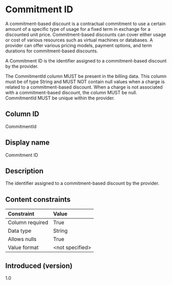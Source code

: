 # Commitment ID

A commitment-based discount is a contractual commitment to use a certain amount of a specific type of usage for a fixed term in exchange for a discounted unit price. Commitment-based discounts can cover either usage or cost of various resources such as virtual machines or databases. A provider can offer various pricing models, payment options, and term durations for commitment-based discounts.

A Commitment ID is the identifier assigned to a commitment-based discount by the provider.

The CommitmentId column MUST be present in the billing data. This column must be of type String and MUST NOT contain null values when a charge is related to a commitment-based discount. When a charge is not associated with a commitment-based discount, the column MUST be null. CommitmentId MUST be unique within the provider.

## Column ID

CommitmentId

## Display name

Commitment ID

## Description

The identifier assigned to a commitment-based discount by the provider.

## Content constraints

|    Constraint   |      Value      |
|:----------------|:----------------|
| Column required | True            |
| Data type       | String          |
| Allows nulls    | True             |
| Value format    | \<not specified> |

## Introduced (version)

1.0
